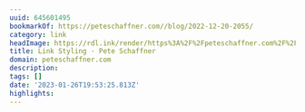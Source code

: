 ```yaml
---
uuid: 645601495
bookmarkOf: https://peteschaffner.com//blog/2022-12-20-2055/
category: link
headImage: https://rdl.ink/render/https%3A%2F%2Fpeteschaffner.com%2F%2Fblog%2F2022-12-20-2055%2F
title: Link Styling · Pete Schaffner
domain: peteschaffner.com
description: 
tags: []
date: '2023-01-26T19:53:25.813Z'
highlights: 
---
```



